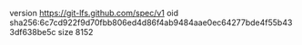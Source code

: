 version https://git-lfs.github.com/spec/v1
oid sha256:6c7cd922f9d70fbb806ed4d86f4ab9484aae0ec64277bde4f55b433df638be5c
size 8152
